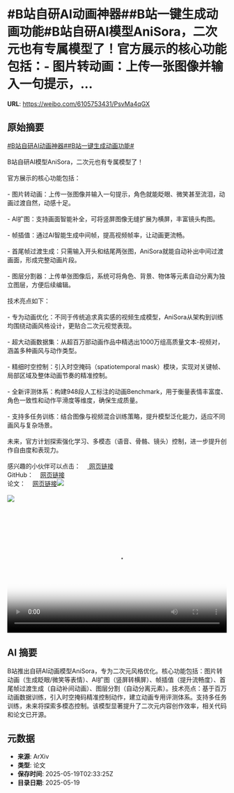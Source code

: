 # #B站自研AI动画神器##B站一键生成动画功能#B站自研AI模型AniSora，二次元也有专属模型了！官方展示的核心功能包括：- 图片转动画：上传一张图像并输入一句提示，...

**URL**: https://weibo.com/6105753431/PsvMa4qGX

## 原始摘要

<a href="https://m.weibo.cn/search?containerid=231522type%3D1%26t%3D10%26q%3D%23B%E7%AB%99%E8%87%AA%E7%A0%94AI%E5%8A%A8%E7%94%BB%E7%A5%9E%E5%99%A8%23&amp;extparam=%23B%E7%AB%99%E8%87%AA%E7%A0%94AI%E5%8A%A8%E7%94%BB%E7%A5%9E%E5%99%A8%23" data-hide=""><span class="surl-text">#B站自研AI动画神器#</span></a><a href="https://m.weibo.cn/search?containerid=231522type%3D1%26t%3D10%26q%3D%23B%E7%AB%99%E4%B8%80%E9%94%AE%E7%94%9F%E6%88%90%E5%8A%A8%E7%94%BB%E5%8A%9F%E8%83%BD%23&amp;extparam=%23B%E7%AB%99%E4%B8%80%E9%94%AE%E7%94%9F%E6%88%90%E5%8A%A8%E7%94%BB%E5%8A%9F%E8%83%BD%23" data-hide=""><span class="surl-text">#B站一键生成动画功能#</span></a><br><br>B站自研AI模型AniSora，二次元也有专属模型了！<br><br>官方展示的核心功能包括：<br><br>- 图片转动画：上传一张图像并输入一句提示，角色就能眨眼、微笑甚至流泪，动画过渡自然，动感十足。<br><br>- AI扩图：支持画面智能补全，可将竖屏图像无缝扩展为横屏，丰富镜头构图。<br><br>- 帧插值：通过AI智能生成中间帧，提高视频帧率，让动画更流畅。<br><br>- 首尾帧过渡生成：只需输入开头和结尾两张图，AniSora就能自动补出中间过渡画面，形成完整动画片段。<br><br>- 图层分割器：上传单张图像后，系统可将角色、背景、物体等元素自动分离为独立图层，方便后续编辑。<br><br>技术亮点如下：<br><br>- 专为动画优化：不同于传统追求真实感的视频生成模型，AniSora从架构到训练均围绕动画风格设计，更贴合二次元视觉表现。<br><br>- 超大动画数据集：从超百万部动画作品中精选出1000万组高质量文本-视频对，涵盖多种画风与动作类型。<br><br>- 精细时空控制：引入时空掩码（spatiotemporal mask）模块，实现对关键帧、局部区域及整体动画节奏的精准控制。<br><br>- 全新评测体系：构建948段人工标注的动画Benchmark，用于衡量表情丰富度、角色一致性和动作平滑度等维度，确保生成质量。<br><br>- 支持多任务训练：结合图像与视频混合训练策略，提升模型泛化能力，适应不同画风与复杂场景。<br><br>未来，官方计划探索强化学习、多模态（语音、骨骼、镜头）控制，进一步提升创作自由度和表现力。<br><br>感兴趣的小伙伴可以点击：<a href="https://komiko.app/zh-CN/video/AniSora" data-hide=""><span class="url-icon"><img style="width: 1rem;height: 1rem" src="https://h5.sinaimg.cn/upload/2015/09/25/3/timeline_card_small_web_default.png" referrerpolicy="no-referrer"></span> <span class="surl-text">网页链接</span></a><br>GitHub：<a href="https://weibo.cn/sinaurl?u=https%3A%2F%2Fgithub.com%2Fbilibili%2FIndex-anisora" data-hide=""><span class="url-icon"><img style="width: 1rem;height: 1rem" src="https://h5.sinaimg.cn/upload/2015/09/25/3/timeline_card_small_web_default.png" referrerpolicy="no-referrer"></span><span class="surl-text">网页链接</span></a><br>论文：<a href="https://weibo.cn/sinaurl?u=https%3A%2F%2Farxiv.org%2Fabs%2F2412.10255" data-hide=""><span class="url-icon"><img style="width: 1rem;height: 1rem" src="https://h5.sinaimg.cn/upload/2015/09/25/3/timeline_card_small_web_default.png" referrerpolicy="no-referrer"></span><span class="surl-text">网页链接</span></a><img style="" src="https://tvax3.sinaimg.cn/large/006Fd7o3ly1i1kkbs9auqj31hc0u075u.jpg" referrerpolicy="no-referrer"><br><br><img style="" src="https://tvax1.sinaimg.cn/large/006Fd7o3gy1i1kkb7qohvg31400kqkjn.gif" referrerpolicy="no-referrer"><br><br><br clear="both"><div style="clear: both"></div><video controls="controls" poster="https://tvax1.sinaimg.cn/orj480/006Fd7o3ly1i1kkbrtrg2j31hc0u075u.jpg" style="width: 100%"><source src="https://f.video.weibocdn.com/o0/4ZF8116olx08omoNAtQ401041200o4lx0E010.mp4?label=mp4_720p&amp;template=1280x720.25.0&amp;ori=0&amp;ps=1CwnkDw1GXwCQx&amp;Expires=1747625369&amp;ssig=TWDhvoSA13&amp;KID=unistore,video"><source src="https://f.video.weibocdn.com/o0/c9MnrWhzlx08omoM7RkY01041200cISU0E010.mp4?label=mp4_hd&amp;template=852x480.25.0&amp;ori=0&amp;ps=1CwnkDw1GXwCQx&amp;Expires=1747625369&amp;ssig=Hm41f0VmgK&amp;KID=unistore,video"><source src="https://f.video.weibocdn.com/o0/QC9QnRSZlx08omoM7ZVe0104120087zi0E010.mp4?label=mp4_ld&amp;template=640x360.25.0&amp;ori=0&amp;ps=1CwnkDw1GXwCQx&amp;Expires=1747625369&amp;ssig=gSEiIxGBes&amp;KID=unistore,video"><p>视频无法显示，请前往<a href="https://video.weibo.com/show?fid=1034%3A5167952941482019" target="_blank" rel="noopener noreferrer">微博视频</a>观看。</p></video>

## AI 摘要

B站推出自研AI动画模型AniSora，专为二次元风格优化。核心功能包括：图片转动画（生成眨眼/微笑等表情）、AI扩图（竖屏转横屏）、帧插值（提升流畅度）、首尾帧过渡生成（自动补间动画）、图层分割（自动分离元素）。技术亮点：基于百万动画数据训练，引入时空掩码精准控制动作，建立动画专用评测体系。支持多任务训练，未来将探索多模态控制。该模型显著提升了二次元内容创作效率，相关代码和论文已开源。

## 元数据

- **来源**: ArXiv
- **类型**: 论文
- **保存时间**: 2025-05-19T02:33:25Z
- **目录日期**: 2025-05-19

